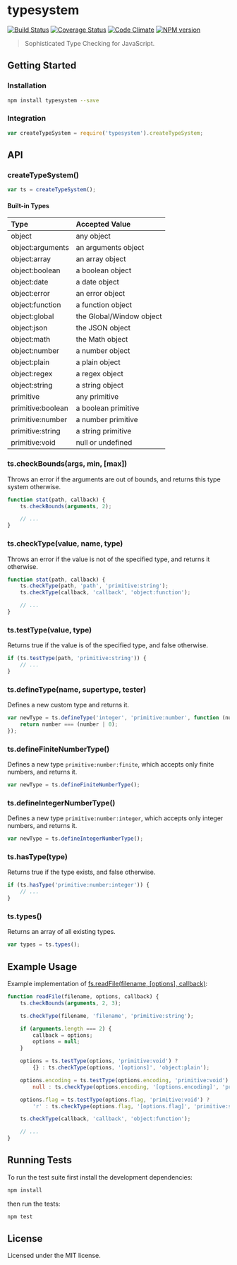 # typesystem
[![Build Status](https://travis-ci.org/clebert/typesystem.png?branch=master)](https://travis-ci.org/clebert/typesystem)
[![Coverage Status](https://coveralls.io/repos/clebert/typesystem/badge.png)](https://coveralls.io/r/clebert/typesystem)
[![Code Climate](https://codeclimate.com/github/clebert/typesystem.png)](https://codeclimate.com/github/clebert/typesystem)
[![NPM version](https://badge.fury.io/js/typesystem.png)](https://badge.fury.io/js/typesystem)

> Sophisticated Type Checking for JavaScript.

## Getting Started

### Installation

```sh
npm install typesystem --save
```

### Integration

```javascript
var createTypeSystem = require('typesystem').createTypeSystem;
```

## API

### createTypeSystem()

```javascript
var ts = createTypeSystem();
```

#### Built-in Types

| Type              | Accepted Value           |
| :---------------- | :----------------------- |
| object            | any object               |
| object:arguments  | an arguments object      |
| object:array      | an array object          |
| object:boolean    | a boolean object         |
| object:date       | a date object            |
| object:error      | an error object          |
| object:function   | a function object        |
| object:global     | the Global/Window object |
| object:json       | the JSON object          |
| object:math       | the Math object          |
| object:number     | a number object          |
| object:plain      | a plain object           |
| object:regex      | a regex object           |
| object:string     | a string object          |
| primitive         | any primitive            |
| primitive:boolean | a boolean primitive      |
| primitive:number  | a number primitive       |
| primitive:string  | a string primitive       |
| primitive:void    | null or undefined        |

### ts.checkBounds(args, min, [max])

Throws an error if the arguments are out of bounds, and returns this type system otherwise.

```javascript
function stat(path, callback) {
    ts.checkBounds(arguments, 2);

    // ...
}
```

### ts.checkType(value, name, type)

Throws an error if the value is not of the specified type, and returns it otherwise.

```javascript
function stat(path, callback) {
    ts.checkType(path, 'path', 'primitive:string');
    ts.checkType(callback, 'callback', 'object:function');

    // ...
}
```

### ts.testType(value, type)

Returns true if the value is of the specified type, and false otherwise.

```javascript
if (ts.testType(path, 'primitive:string')) {
    // ...
}
```

### ts.defineType(name, supertype, tester)

Defines a new custom type and returns it.

```javascript
var newType = ts.defineType('integer', 'primitive:number', function (number) {
    return number === (number | 0);
});
```

### ts.defineFiniteNumberType()

Defines a new type ```primitive:number:finite```, which accepts only finite numbers, and returns it.

```javascript
var newType = ts.defineFiniteNumberType();
```

### ts.defineIntegerNumberType()

Defines a new type ```primitive:number:integer```, which accepts only integer numbers, and returns it.

```javascript
var newType = ts.defineIntegerNumberType();
```

### ts.hasType(type)

Returns true if the type exists, and false otherwise.

```javascript
if (ts.hasType('primitive:number:integer')) {
    // ...
}
```

### ts.types()

Returns an array of all existing types.

```javascript
var types = ts.types();
```

## Example Usage

Example implementation of [fs.readFile(filename, [options], callback)](http://nodejs.org/api/fs.html#fs_fs_readfile_filename_options_callback):

```javascript
function readFile(filename, options, callback) {
    ts.checkBounds(arguments, 2, 3);

    ts.checkType(filename, 'filename', 'primitive:string');

    if (arguments.length === 2) {
        callback = options;
        options = null;
    }

    options = ts.testType(options, 'primitive:void') ?
        {} : ts.checkType(options, '[options]', 'object:plain');

    options.encoding = ts.testType(options.encoding, 'primitive:void') ?
        null : ts.checkType(options.encoding, '[options.encoding]', 'primitive:string');

    options.flag = ts.testType(options.flag, 'primitive:void') ?
        'r' : ts.checkType(options.flag, '[options.flag]', 'primitive:string');

    ts.checkType(callback, 'callback', 'object:function');

    // ...
}
```

## Running Tests

To run the test suite first install the development dependencies:

```sh
npm install
```

then run the tests:

```sh
npm test
```

## License

Licensed under the MIT license.
